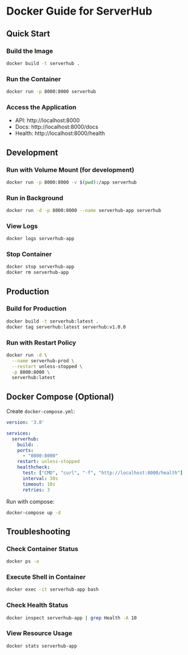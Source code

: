 # Docker Guide for ServerHub

## Quick Start

### Build the Image
```bash
docker build -t serverhub .
```

### Run the Container
```bash
docker run -p 8000:8000 serverhub
```

### Access the Application
- API: http://localhost:8000
- Docs: http://localhost:8000/docs
- Health: http://localhost:8000/health

## Development

### Run with Volume Mount (for development)
```bash
docker run -p 8000:8000 -v $(pwd):/app serverhub
```

### Run in Background
```bash
docker run -d -p 8000:8000 --name serverhub-app serverhub
```

### View Logs
```bash
docker logs serverhub-app
```

### Stop Container
```bash
docker stop serverhub-app
docker rm serverhub-app
```

## Production

### Build for Production
```bash
docker build -t serverhub:latest .
docker tag serverhub:latest serverhub:v1.0.0
```

### Run with Restart Policy
```bash
docker run -d \
  --name serverhub-prod \
  --restart unless-stopped \
  -p 8000:8000 \
  serverhub:latest
```

## Docker Compose (Optional)

Create `docker-compose.yml`:
```yaml
version: '3.8'

services:
  serverhub:
    build: .
    ports:
      - "8000:8000"
    restart: unless-stopped
    healthcheck:
      test: ["CMD", "curl", "-f", "http://localhost:8000/health"]
      interval: 30s
      timeout: 10s
      retries: 3
```

Run with compose:
```bash
docker-compose up -d
```

## Troubleshooting

### Check Container Status
```bash
docker ps -a
```

### Execute Shell in Container
```bash
docker exec -it serverhub-app bash
```

### Check Health Status
```bash
docker inspect serverhub-app | grep Health -A 10
```

### View Resource Usage
```bash
docker stats serverhub-app
```